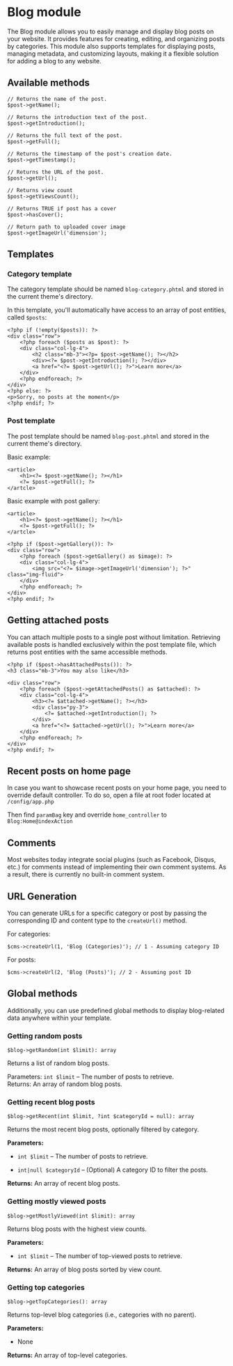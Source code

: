 Blog module
==========
The Blog module allows you to easily manage and display blog posts on your website. It provides features for creating, editing, and organizing posts by categories. This module also supports templates for displaying posts, managing metadata, and customizing layouts, making it a flexible solution for adding a blog to any website.

## Available methods

    // Returns the name of the post.
    $post->getName(); 
    
    // Returns the introduction text of the post.
    $post->getIntroduction(); 
    
    // Returns the full text of the post.
    $post->getFull(); 
    
    // Returns the timestamp of the post's creation date.
    $post->getTimestamp(); 
    
    // Returns the URL of the post.
    $post->getUrl(); 
    
    // Returns view count
    $post->getViewsCount();
    
    // Returns TRUE if post has a cover
    $post->hasCover();

    // Return path to uploaded cover image
    $post->getImageUrl('dimension'); 




## Templates

### Category template


The category template should be named `blog-category.phtml` and stored in the current theme's directory.

In this template, you'll automatically have access to an array of post entities, called `$posts`:

    <?php if (!empty($posts)): ?>
    <div class="row">
	    <?php foreach ($posts as $post): ?>
	    <div class="col-lg-4">
		    <h2 class="mb-3"><?p= $post->getName(); ?></h2>
		    <div><?= $post->getIntroduction(); ?></div>
		    <a href="<?= $post->getUrl(); ?>">Learn more</a>
	    </div>
	    <?php endforeach; ?>
    </div>
    <?php else: ?>
    <p>Sorry, no posts at the moment</p>
    <?php endif; ?>

### Post template

The post template should be named `blog-post.phtml` and stored in the current theme's directory.

Basic example:

    <article>
    	<h1><?= $post->getName(); ?></h1>
        <?= $post->getFull(); ?>
    </artcle>

Basic example with post gallery:

    <article>
    	<h1><?= $post->getName(); ?></h1>
        <?= $post->getFull(); ?>
    </artcle>

    <?php if ($post->getGallery()): ?>
    <div class="row">
        <?php foreach ($post->getGallery() as $image): ?>
        <div class="col-lg-4">
            <img src="<?= $image->getImageUrl('dimension'); ?>" class="img-fluid">
        </div>
        <?php endforeach; ?>
    </div>
    <?php endif; ?>

## Getting attached posts

You can attach multiple posts to a single post without limitation. Retrieving available posts is handled exclusively within the post template file, which returns post entities with the same accessible methods.

    <?php if ($post->hasAttachedPosts()): ?>
    <h3 class="mb-3">You may also like</h3>
    
    <div class="row">
        <?php foreach ($post->getAttachedPosts() as $attached): ?>
        <div class="col-lg-4">
            <h3><?= $attached->getName(); ?></h3>
            <div class="py-3">
                <?= $attached->getIntroduction(); ?>
            </div>
            <a href="<?= $attached->getUrl(); ?>">Learn more</a>
        </div>
        <?php endforeach; ?>
    </div>
    <?php endif; ?>

## Recent posts on home page

In case you want to showcase recent posts on your home page, you need to override default controller. To do so, open a file at root foder located at `/config/app.php`

Then find `paramBag` key and override `home_controller` to `Blog:Home@indexAction`

## Comments

Most websites today integrate social plugins (such as Facebook, Disqus, etc.) for comments instead of implementing their own comment systems. As a result, there is currently no built-in comment system.


## URL Generation

You can generate URLs for a specific category or post by passing the corresponding ID and content type to the `createUrl()` method.

For categories:

`$cms->createUrl(1, 'Blog (Categories)'); // 1 - Assuming category ID`

For posts:

`$cms->createUrl(2, 'Blog (Posts)'); // 2 - Assuming post ID`


## Global methods

Additionally, you can use predefined global methods to display blog-related data anywhere within your template.


### Getting random posts

`$blog->getRandom(int $limit): array`

Returns a list of random blog posts.  

Parameters: `int $limit` – The number of posts to retrieve.  
Returns: An array of random blog posts. 

### Getting recent blog posts

`$blog->getRecent(int $limit, ?int $categoryId = null): array`

Returns the most recent blog posts, optionally filtered by category.  

**Parameters:**

-   `int $limit` – The number of posts to retrieve.
    
-   `int|null $categoryId` – (Optional) A category ID to filter the posts.  

**Returns:** An array of recent blog posts.

### Getting mostly viewed posts

`$blog->getMostlyViewed(int $limit): array`

Returns blog posts with the highest view counts.  

**Parameters:**

-   `int $limit` – The number of top-viewed posts to retrieve.  
 
 **Returns:** An array of blog posts sorted by view count.

### Getting top categories

`$blog->getTopCategories(): array`

Returns top-level blog categories (i.e., categories with no parent).  

**Parameters:**

-   None  


**Returns:**  An array of top-level categories.